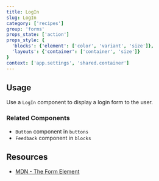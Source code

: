 ```yaml
---
title: LogIn
slug: LogIn
category: ['recipes']
group: 'forms'
props_state: ['action']
props_style: {
  'blocks': {'element': ['color', 'variant', 'size']},
  'layouts': {'container': ['container', 'size']}
}
context: ['app.settings', 'shared.container']
---
```


## Usage

Use a `LogIn` component to display a login form to the user.

### Related Components

- `Button` component in `buttons`
- `Feedback` component in `blocks`

## Resources

- [MDN - The Form Element](https://developer.mozilla.org/en-US/docs/Web/HTML/Element/form)
